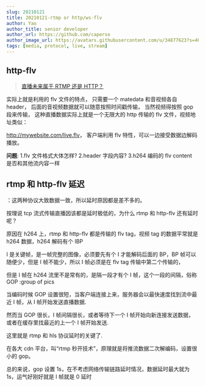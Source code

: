 ```yaml
---
slug: 20210121
title: 20210121-rtmp or http/ws-flv
author: Yao
author_title: senior developer
author_url: https://github.com/caperso
author_image_url: https://avatars.githubusercontent.com/u/34877623?s=400&u=8da3f1b8199cdbd5591ea229149fa663f2011065&v=4
tags: [media, protocol, live, stream]
---
```


## http-flv

> [直播未来属于 RTMP 还是 HTTP？](https://www.cnblogs.com/tinywan/p/6122065.html)

实际上就是利用的 flv 文件的特点，
只需要一个 matedata 和音视频各自 header，
后面的音视频数据就可以随意按照时间戳传输，
当然视频得按照 gop 段来传输，
这种直播数据实际上就是一个无限大的 http 传输的 flv 文件，视频地址类似：

<http://mywebsite.com/live.flv>，
客户端利用 flv 特性，可以一边接受数据边解码播放。

**问题**:
1.flv 文件格式大体怎样?
2.header 字段内容?
3.h264 编码的 flv content 是否和其他流内容一样

<!--truncate-->

## rtmp 和 http-flv 延迟

：这两种协议大致数据一致，所以延时原因都是差不多的。

按理说 tcp 流式传输直播因该都是延时极低的，为什么 rtmp 和 http-flv 还有延时呢？

原因在 h264 上，rtmp 和 http-flv 都是传输的 flv tag，视频 tag 的数据平常就是 h264 数据，h264 解码有个 IBP

I 是关键帧，是一帧完整的图像，必须要先有个 I 才能解码后面的 BP，BP 帧可以随便少，但是 I 帧不能少，所以 I 帧必须是在 flv tag 传输中第二个传输的，

但是 I 帧在 h264 流里不是常有的，是隔一段才有个 I 帧，这个一段的间隔，俗称 GOP :group of pics

当编码时候 GOP 设置很短，当客户端连接上来，服务器会以最快速度找到流中最近 I 帧，从 I 帧开始发送直播数据.

然而当 GOP 很长，I 帧间隔很长，或者等待下一个 I 帧开始向新连接发送数据，或者在缓存里找最近的上一个 I 帧开始发送.

这里就是 rtmp 和 hls 协议延时的关键了.

在各大 cdn 平台，叫“rtmp 秒开技术”，原理就是将推流数据二次解编码，设置很小的 gop。

总的来说，gop 设置 1s，在不考虑网络传输链路延时情况，数据延时最大就为 1s，运气好刚好就是 I 帧就是 0 延时
